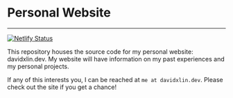 # Personal Website
-----

[![Netlify Status](https://api.netlify.com/api/v1/badges/6a3142ec-e1ee-4afb-8b88-5fd7e8df4125/deploy-status)](https://app.netlify.com/sites/unhealthy-butter/deploys)

This repository houses the source code for my personal website: davidxlin.dev. My website will have information on my past experiences and my personal projects.

If any of this interests you, I can be reached at `me at davidxlin.dev`. Please check out the site if you get a chance!
